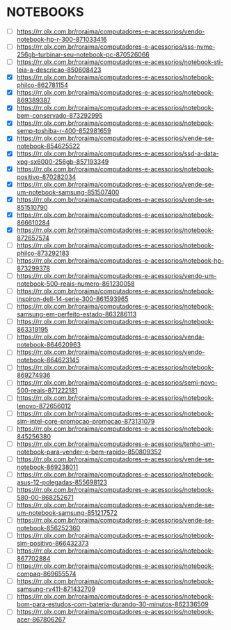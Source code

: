 # NOTEBOOKS
 - [ ] https://rr.olx.com.br/roraima/computadores-e-acessorios/vendo-notebook-hp-r-300-871033416
 - [ ] https://rr.olx.com.br/roraima/computadores-e-acessorios/sss-nvme-256gb-turbinar-seu-notebook-pc-870526066
 - [ ] https://rr.olx.com.br/roraima/computadores-e-acessorios/notebook-sti-leia-a-descricao-850608423
 - [x] https://rr.olx.com.br/roraima/computadores-e-acessorios/notebook-philco-862781154
 - [x] https://rr.olx.com.br/roraima/computadores-e-acessorios/notebook-869389387
 - [x] https://rr.olx.com.br/roraima/computadores-e-acessorios/notebook-bem-conservado-873292995
 - [x] https://rr.olx.com.br/roraima/computadores-e-acessorios/notebook-semp-toshiba-r-400-852981659
 - [x] https://rr.olx.com.br/roraima/computadores-e-acessorios/vende-se-notebook-854625522
 - [x] https://rr.olx.com.br/roraima/computadores-e-acessorios/ssd-a-data-xpg-sx6000-256gb-857193349
 - [x] https://rr.olx.com.br/roraima/computadores-e-acessorios/notebook-positivo-870282034
 - [x] https://rr.olx.com.br/roraima/computadores-e-acessorios/vende-se-um-notebook-samsung-851507400
 - [x] https://rr.olx.com.br/roraima/computadores-e-acessorios/vende-se-851510790
 - [x] https://rr.olx.com.br/roraima/computadores-e-acessorios/notebook-866610284
 - [x] https://rr.olx.com.br/roraima/computadores-e-acessorios/notebook-872657574
 - [ ] https://rr.olx.com.br/roraima/computadores-e-acessorios/notebook-philco-873292183
 - [ ] https://rr.olx.com.br/roraima/computadores-e-acessorios/notebook-hp-873299378
 - [ ] https://rr.olx.com.br/roraima/computadores-e-acessorios/vendo-um-notebook-500-reais-numero-861230058
 - [ ] https://rr.olx.com.br/roraima/computadores-e-acessorios/notebook-inspiron-dell-14-serie-300-861593965
 - [ ] https://rr.olx.com.br/roraima/computadores-e-acessorios/notebook-samsung-em-perfeito-estado-863286113
 - [ ] https://rr.olx.com.br/roraima/computadores-e-acessorios/notebook-863319195
 - [ ] https://rr.olx.com.br/roraima/computadores-e-acessorios/venda-notebook-864620963
 - [ ] https://rr.olx.com.br/roraima/computadores-e-acessorios/vendo-notebook-864623145
 - [ ] https://rr.olx.com.br/roraima/computadores-e-acessorios/notebook-869274936
 - [ ] https://rr.olx.com.br/roraima/computadores-e-acessorios/semi-novo-500-reais-871222181
 - [ ] https://rr.olx.com.br/roraima/computadores-e-acessorios/notebook-lenovo-872656012
 - [ ] https://rr.olx.com.br/roraima/computadores-e-acessorios/notebook-sim-intel-core-promocao-promocao-873131079
 - [ ] https://rr.olx.com.br/roraima/computadores-e-acessorios/notebook-845256380
 - [ ] https://rr.olx.com.br/roraima/computadores-e-acessorios/tenho-um-notebook-para-vender-e-bem-rapido-850809352
 - [ ] https://rr.olx.com.br/roraima/computadores-e-acessorios/vende-se-notebook-869238011
 - [ ] https://rr.olx.com.br/roraima/computadores-e-acessorios/notebook-asus-12-polegadas-855698123
 - [ ] https://rr.olx.com.br/roraima/computadores-e-acessorios/notebook-580-00-868252671
 - [ ] https://rr.olx.com.br/roraima/computadores-e-acessorios/vende-se-um-notebook-samsung-851217572
 - [ ] https://rr.olx.com.br/roraima/computadores-e-acessorios/vende-se-notebook-856252360
 - [ ] https://rr.olx.com.br/roraima/computadores-e-acessorios/notebook-sim-positivo-866432373
 - [ ] https://rr.olx.com.br/roraima/computadores-e-acessorios/notebook-867702884
 - [ ] https://rr.olx.com.br/roraima/computadores-e-acessorios/notebook-compaq-869655574
 - [ ] https://rr.olx.com.br/roraima/computadores-e-acessorios/notebook-samsung-rv411-871432709
 - [ ] https://rr.olx.com.br/roraima/computadores-e-acessorios/notebook-bom-para-estudos-com-bateria-durando-30-minutos-862336509
 - [ ] https://rr.olx.com.br/roraima/computadores-e-acessorios/notebook-acer-867806267
